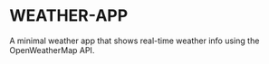 # WEATHER-APP
A minimal weather app that shows real-time weather info using the OpenWeatherMap API.
